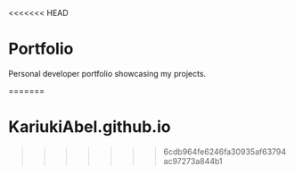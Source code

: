 <<<<<<< HEAD
# Portfolio
Personal developer portfolio showcasing my projects.

=======
# KariukiAbel.github.io
>>>>>>> 6cdb964fe6246fa30935af63794ac97273a844b1
